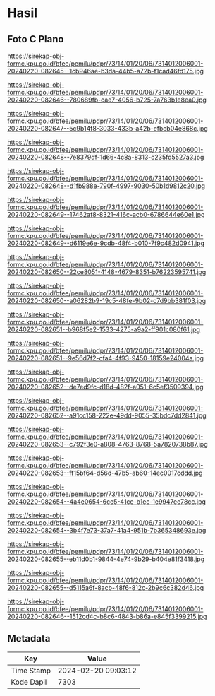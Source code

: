 # Hasil

## Foto C Plano

https://sirekap-obj-formc.kpu.go.id/bfee/pemilu/pdpr/73/14/01/20/06/7314012006001-20240220-082645--1cb946ae-b3da-44b5-a72b-f1cad46fd175.jpg

https://sirekap-obj-formc.kpu.go.id/bfee/pemilu/pdpr/73/14/01/20/06/7314012006001-20240220-082646--780689fb-cae7-4056-b725-7a763b1e8ea0.jpg

https://sirekap-obj-formc.kpu.go.id/bfee/pemilu/pdpr/73/14/01/20/06/7314012006001-20240220-082647--5c9b14f8-3033-433b-a42b-efbcb04e868c.jpg

https://sirekap-obj-formc.kpu.go.id/bfee/pemilu/pdpr/73/14/01/20/06/7314012006001-20240220-082648--7e8379df-1d66-4c8a-8313-c235fd5527a3.jpg

https://sirekap-obj-formc.kpu.go.id/bfee/pemilu/pdpr/73/14/01/20/06/7314012006001-20240220-082648--d1fb988e-790f-4997-9030-50b1d9812c20.jpg

https://sirekap-obj-formc.kpu.go.id/bfee/pemilu/pdpr/73/14/01/20/06/7314012006001-20240220-082649--17462af8-8321-416c-acb0-6786644e60e1.jpg

https://sirekap-obj-formc.kpu.go.id/bfee/pemilu/pdpr/73/14/01/20/06/7314012006001-20240220-082649--d6119e6e-9cdb-48f4-b010-7f9c482d0941.jpg

https://sirekap-obj-formc.kpu.go.id/bfee/pemilu/pdpr/73/14/01/20/06/7314012006001-20240220-082650--22ce8051-4148-4679-8351-b76223595741.jpg

https://sirekap-obj-formc.kpu.go.id/bfee/pemilu/pdpr/73/14/01/20/06/7314012006001-20240220-082650--a06282b9-19c5-48fe-9b02-c7d9bb381f03.jpg

https://sirekap-obj-formc.kpu.go.id/bfee/pemilu/pdpr/73/14/01/20/06/7314012006001-20240220-082651--b968f5e2-1533-4275-a9a2-ff901c080f61.jpg

https://sirekap-obj-formc.kpu.go.id/bfee/pemilu/pdpr/73/14/01/20/06/7314012006001-20240220-082651--9e56d7f2-cfa4-4f93-9450-18159e24004a.jpg

https://sirekap-obj-formc.kpu.go.id/bfee/pemilu/pdpr/73/14/01/20/06/7314012006001-20240220-082652--de7ed9fc-d18d-482f-a051-6c5ef3509394.jpg

https://sirekap-obj-formc.kpu.go.id/bfee/pemilu/pdpr/73/14/01/20/06/7314012006001-20240220-082652--a91cc158-222e-49dd-9055-35bdc7dd2841.jpg

https://sirekap-obj-formc.kpu.go.id/bfee/pemilu/pdpr/73/14/01/20/06/7314012006001-20240220-082653--c792f3e0-a808-4763-8768-5a7820738b87.jpg

https://sirekap-obj-formc.kpu.go.id/bfee/pemilu/pdpr/73/14/01/20/06/7314012006001-20240220-082653--ff15bf64-d56d-47b5-ab60-14ec0017cddd.jpg

https://sirekap-obj-formc.kpu.go.id/bfee/pemilu/pdpr/73/14/01/20/06/7314012006001-20240220-082654--4a4e0654-6ce5-41ce-b1ec-1e9947ee78cc.jpg

https://sirekap-obj-formc.kpu.go.id/bfee/pemilu/pdpr/73/14/01/20/06/7314012006001-20240220-082654--3b4f7e73-37a7-41a4-951b-7b365348693e.jpg

https://sirekap-obj-formc.kpu.go.id/bfee/pemilu/pdpr/73/14/01/20/06/7314012006001-20240220-082655--eb11d0b1-9844-4e74-9b29-b404e81f3418.jpg

https://sirekap-obj-formc.kpu.go.id/bfee/pemilu/pdpr/73/14/01/20/06/7314012006001-20240220-082655--d5115a6f-8acb-48f6-812c-2b9c6c382d46.jpg

https://sirekap-obj-formc.kpu.go.id/bfee/pemilu/pdpr/73/14/01/20/06/7314012006001-20240220-082646--1512cd4c-b8c6-4843-b86a-e845f3399215.jpg


## Metadata

| Key        | Value               |
| ---------- | ------------------- |
| Time Stamp | 2024-02-20 09:03:12 |
| Kode Dapil | 7303                |



